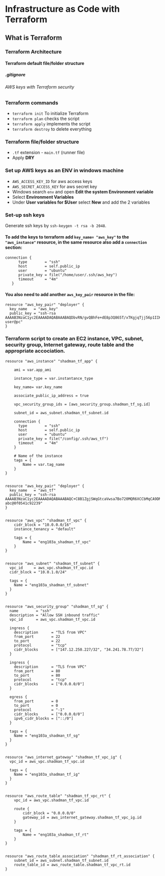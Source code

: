 # Infrastructure as Code with Terraform
## What is Terraform
### Terraform Architecture
#### Terraform default file/folder structure
##### .gitignore
###### AWS keys with Terraform security


### Terraform commands
- `terraform init` To initialize Terraform
- `terraform plan` checks the script
- `terraform apply` implements the script
- `terraform destroy` to delete everything

### Terraform file/folder structure
- `.tf` extension - `main.tf` (runner file)
- Apply **DRY**

### Set up AWS keys as an ENV in windows machine
- `AWS_ACCESS_KEY_ID` for aws access keys
- `AWS_SECRET_ACCESS_KEY` for aws secret key
- Windows search `env` and open **Edit the system Environment variable**
- Select **Environment Variables**
- Under **User variables for $User** select **New** and add the 2 variables

### Set-up ssh keys
Generate ssh keys by `ssh-keygen -t rsa -b 2048`.

#### To add the keys to terraform add `key_name= "aws_key"` to the `"aws_instance"` resource, in the same resource also add a `connection` section:
```
connection {
      type        = "ssh"
      host        = self.public_ip
      user        = "ubuntu"
      private_key = file("/home/user/.ssh/aws_key")
      timeout     = "4m"
   }
```

#### You also need to add another `aws_key_pair` resource in the file:
```
resource "aws_key_pair" "deployer" {
  key_name   = "aws_key"
  public_key = "ssh-rsa AAAAB3NzaC1yc2EAAAADAQABAAABAQDbvRN/gvQBhFe+dE8p3Q865T/xTKgjqTjj56p1IIKbq8SDyOybE8ia0rMPcBLAKds+wjePIYpTtRxT9UsUbZJTgF+SGSG2dC6+ohCQpi6F3xM7ryL9fy3BNCT5aPrwbR862jcOIfv7R1xVfH8OS0WZa8DpVy5kTeutsuH5suehdngba4KhYLTzIdhM7UKJvNoUMRBaxAqIAThqH9Vt/iR1WpXgazoPw6dyPssa7ye6tUPRipmPTZukfpxcPlsqytXWlXm7R89xAY9OXkdPPVsrQdkdfhnY8aFb9XaZP8cm7EOVRdxMsA1DyWMVZOTjhBwCHfEIGoePAS3jFMqQjGWQd user@pc"
}
```

### Terraform script to create an EC2 instance, VPC, subnet, security group, Internet gateway, route table and the appropriate accociation.

```
resource "aws_instance" "shadman_tf_app" {

    ami = var.app_ami

    instance_type = var.instantance_type

    key_name= var.key_name

    associate_public_ip_address = true

    vpc_security_group_ids = [aws_security_group.shadman_tf_sg.id]

    subnet_id = aws_subnet.shadman_tf_subnet.id

    connection {
      type        = "ssh"
      host        = self.public_ip
      user        = "ubuntu"
      private_key = file("/config/.ssh/aws_tf")
      timeout     = "4m"
    }

    # Name of the instance
    tags = {
        Name = var.tag_name
    }
}


resource "aws_key_pair" "deployer" {
  key_name   = "aws_tf"
  public_key = "ssh-rsa AAAAB3NzaC1yc2EAAAADAQABAAABAQC+C8B1ZgjSWqGtcaVwsa7Bo720MQR6XCCbMqCA9DMeJPbDz4eEqRRsdS3v8/CXlurWPZSjhe7nOigLzuq2xLqpApfTbZrCLbHmGw8I7iZnrpfho7i9KNOZG/qIKymLMC5Y+zLNDGzQBK8RYeeceE1uf0jN0YzDxoeWXYkyddlcEvvjI+oPTpmw2F/4RXwqIVr3BVu0igo7ZI99NggWzgVswH2ndog+iihXsLOMX2/5tWrVNU4GUlknmEAdehtOmKf5tN8w/SbHxAEbaEnayrqncbqNs6qmhr1sNafHBZVuVWfLaC8AUwLrlRSDhnT7G9M/2TFfFY9NZLaRf5Ig5OqH abc@0f0541c92239"
}


resource "aws_vpc" "shadman_tf_vpc" {
    cidr_block = "10.0.0.0/16"
    instance_tenancy = "default"
    
    tags = {
        Name = "eng103a_shadman_tf_vpc"
    }
}


resource "aws_subnet" "shadman_tf_subnet" {
  vpc_id     = aws_vpc.shadman_tf_vpc.id
  cidr_block = "10.0.1.0/24"

  tags = {
    Name = "eng103a_shadman_tf_subnet"
  }
}


resource "aws_security_group" "shadman_tf_sg" {
  name        = "ssh"
  description = "Allow SSH inbound traffic"
  vpc_id      = aws_vpc.shadman_tf_vpc.id

  ingress {
    description      = "TLS from VPC"
    from_port        = 22
    to_port          = 22
    protocol         = "tcp"
    cidr_blocks      = ["147.12.250.227/32", "34.241.78.77/32"]
  }

  ingress {
    description      = "TLS from VPC"
    from_port        = 80
    to_port          = 80
    protocol         = "tcp"
    cidr_blocks      = ["0.0.0.0/0"]
  }

  egress {
    from_port        = 0
    to_port          = 0
    protocol         = "-1"
    cidr_blocks      = ["0.0.0.0/0"]
    ipv6_cidr_blocks = ["::/0"]
  }

  tags = {
    Name = "eng103a_shadman_tf_sg"
  }
}


resource "aws_internet_gateway" "shadman_tf_vpc_ig" {
  vpc_id = aws_vpc.shadman_tf_vpc.id

  tags = {
    Name = "eng103a_shadman_tf_ig"
  }
}


resource "aws_route_table" "shadman_tf_vpc_rt" {
    vpc_id = aws_vpc.shadman_tf_vpc.id

    route {
        cidr_block = "0.0.0.0/0"
        gateway_id = aws_internet_gateway.shadman_tf_vpc_ig.id
    }

    tags = {
        Name = "eng103a_shadman_tf_rt"
    }
}


resource "aws_route_table_association" "shadman_tf_rt_association" {
    subnet_id = aws_subnet.shadman_tf_subnet.id
    route_table_id = aws_route_table.shadman_tf_vpc_rt.id
}
```